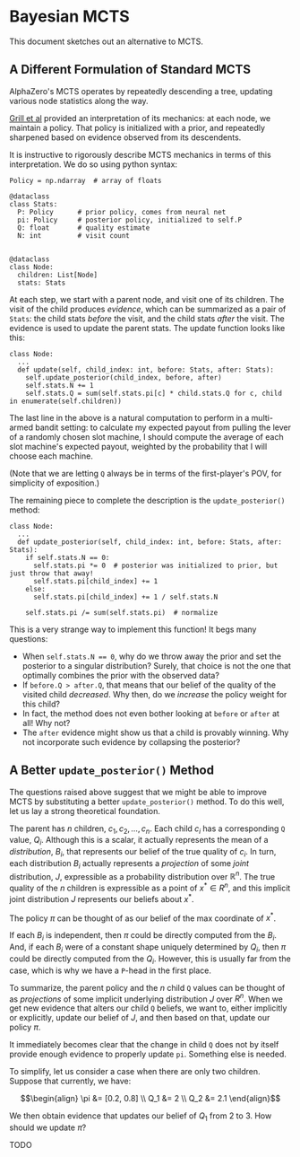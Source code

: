 # Bayesian MCTS

This document sketches out an alternative to MCTS.

## A Different Formulation of Standard MCTS

AlphaZero's MCTS operates by repeatedly descending a tree, updating various node statistics along the way.

[Grill et al](https://arxiv.org/abs/2007.12509) provided an interpretation of its mechanics: at each node,
we maintain a policy. That policy is initialized with a prior, and repeatedly sharpened based on evidence observed from
its descendents.

It is instructive to rigorously describe MCTS mechanics in terms of this interpretation. We do so
using python syntax:

```
Policy = np.ndarray  # array of floats

@dataclass
class Stats:
  P: Policy      # prior policy, comes from neural net
  pi: Policy     # posterior policy, initialized to self.P
  Q: float       # quality estimate
  N: int         # visit count


@dataclass
class Node:
  children: List[Node]
  stats: Stats
```

At each step, we start with a parent node, and visit one of its children. The visit of the child produces
_evidence_, which can be summarized as a pair of `Stats`: the child stats _before_ the visit, and the
child stats _after_ the visit. The evidence is used to update the parent stats. The update function
looks like this:

```
class Node:
  ...
  def update(self, child_index: int, before: Stats, after: Stats):
    self.update_posterior(child_index, before, after)
    self.stats.N += 1
    self.stats.Q = sum(self.stats.pi[c] * child.stats.Q for c, child in enumerate(self.children))
```

The last line in the above is a natural computation to perform in a multi-armed
bandit setting: to calculate my expected payout from pulling the lever of a randomly
chosen slot machine, I should compute the average of each slot machine's expected payout, weighted by
the probability that I will choose each machine.

(Note that we are letting `Q` always be in terms of the first-player's POV, for simplicity of exposition.)

The remaining piece to complete the description is the `update_posterior()` method:

```
class Node:
  ...
  def update_posterior(self, child_index: int, before: Stats, after: Stats):
    if self.stats.N == 0:
      self.stats.pi *= 0  # posterior was initialized to prior, but just throw that away!
      self.stats.pi[child_index] += 1
    else:
      self.stats.pi[child_index] += 1 / self.stats.N

    self.stats.pi /= sum(self.stats.pi)  # normalize
```

This is a very strange way to implement this function! It begs many questions:

- When `self.stats.N == 0`, why do we throw away the prior and set the posterior to a singular distribution? Surely, that choice is not the one that optimally combines the prior with the observed data?
- If `before.Q > after.Q`, that means that our belief of the quality of the visited child _decreased_. Why then, do we _increase_ the policy weight for this child?
- In fact, the method does not even bother looking at `before` or `after` at all! Why not?
- The `after` evidence might show us that a child is provably winning. Why not incorporate such evidence by collapsing the posterior?

## A Better `update_posterior()` Method

The questions raised above suggest that we might be able to improve MCTS by substituting a better `update_posterior()` method.
To do this well, let us lay a strong theoretical foundation.

The parent has $n$ children, $c_1, c_2, \ldots, c_n$. Each child $c_i$ has a corresponding `Q` value, $Q_i$. Although this is
a scalar, it actually represents the mean of a _distribution_, $B_i$, that represents our belief of the true quality of $c_i$.
In turn, each distribution $B_i$ actually represents a _projection_ of some _joint_ distribution, $J$, expressible as a probability
distribution over $\mathbb{R}^n$. The true quality of the $n$ children is expressible as a point of $x^* \in R^n$, and this implicit joint
distribution $J$ represents our beliefs about $x^*$.

The policy $\pi$ can be thought of as our belief of the max coordinate of $x^*$.

If each $B_i$ is independent, then $\pi$ could be directly computed from the $B_i$. And, if each $B_i$ were of a constant shape
uniquely determined by $Q_i$, then $\pi$ could be directly computed from the $Q_i$. However, this is usually far from the case, which
is why we have a `P`-head in the first place.

To summarize, the parent policy and the $n$ child `Q` values can be thought of as _projections_ of some implicit underlying
distribution $J$ over $R^n$. When we get new evidence that alters our child `Q` beliefs, we want to, either implicitly or explicitly,
update our belief of $J$, and then based on that, update our policy $\pi$.

It immediately becomes clear that the change in child `Q` does not by itself provide enough evidence to properly update `pi`.
Something else is needed.

To simplify, let us consider a case when there are only two children. Suppose that currently, we have:

```math
\begin{align}
\pi &= [0.2, 0.8]  \\
Q_1 &= 2  \\
Q_2 &= 2.1
\end{align}
```

We then obtain evidence that updates our belief of $Q_1$ from $2$ to $3$. How should we update $\pi$?

TODO
